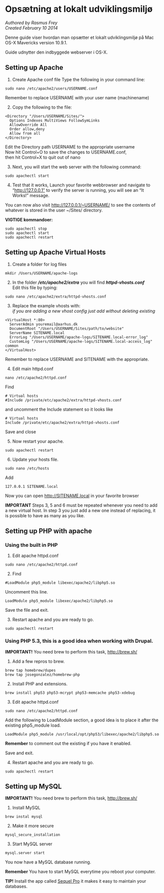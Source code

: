 # Opsætning at lokalt udviklingsmiljø

_Authored by Rasmus Frey_  
_Created February 10 2014_

Denne guide viser hvordan man opsætter et lokalt udviklingsmiljø på Mac OS-X Mavericks version 10.9.1.

Guide udnytter den indbyggede webserver i OS-X.

## Setting up Apache

1. Create Apache conf file
 Type the following in your command line:  
 
 ```
 sudo nano /etc/apache2/users/USERNAME.conf
 ```  
 
 Remember to replace USERNAME with your user name (machinename)

2. Copy the following to the file:
```
<Directory "/Users/USERNAME/Sites/">
  Options Indexes MultiViews FollowSymLinks
  AllowOverride All
  Order allow,deny
  Allow from all
</Directory>
```

  Edit the Directory path USERNAME to the appropriate username  
  Now hit Control+O to save the changes to USERNAME.conf,  
  then hit Control+X to quit out of nano

3. Next, you will start the web server with the following command:

  ```
  sudo apachectl start
  ```

4. Test that it works, Launch your favorite webbrowser and navigate to “http://127.0.0.1″ to verify the server is running, you will see an “It Works!” message.

  You can now also visit http://127.0.0.1/~USERNAME/ to see the contents of whatever is stored in the user ~/Sites/ directory.

**VIGTIGE kommandoer:**

```
sudo apachectl stop
sudo apachectl start
sudo apachectl restart
```

## Setting up Apache Virtual Hosts

1. Create a folder for log files
  
  ```
  mkdir /Users/USERNAME/apache-logs
  ```
  
2. In the folder **_/etc/apache2/extra_** you will find **_httpd-vhosts.conf_**  
  Edit this file by typing:  
  
  ```
  sudo nano /etc/apache2/extra/httpd-vhosts.conf
  ```

3. Replace the example vhosts with:  
  _if you are adding a new vhost config just add without deleting existing_

  ```
  <VirtualHost *:80>
    ServerAdmin youremail@aarhus.dk
    DocumentRoot "/Users/USERNAME/Sites/path/to/website"
    ServerName SITENAME.local
    ErrorLog "/Users/USERNAME/apache-logs/SITENAME.local-error_log"
    CustomLog "/Users/USERNAME/apache-logs/SITENAME.local-access_log" common
  </VirtualHost>
  ```
  
  Remember to replace USERNAME and SITENAME with the appropriate.
  
4. Edit main httpd.conf

  ```
  nano /etc/apache2/httpd.conf
  ```
  
  Find
  
  ```
  # Virtual hosts
  #Include /private/etc/apache2/extra/httpd-vhosts.conf
  ```
  
 and uncomment the Include statement so it looks like
 
  ```
  # Virtual hosts
  Include /private/etc/apache2/extra/httpd-vhosts.conf
  ```
  
  Save and close
  

5. Now restart your apache.

  ```
  sudo apachectl restart
  ```  
  
6. Update your hosts file.

  ```
  sudo nano /etc/hosts
  ```
  
  Add
  ```
  127.0.0.1 SITENAME.local
  ```
  
  Now you can open http://SITENAME.local in your favorite browser
  
**IMPORTANT** Steps 3, 5 and 6 must be repeated whenever you need to add a new virtual host. In step 3 you just add a new one instead of replacing, it is possible to have as many as you like.

## Setting up PHP with apache

### Using the built in PHP

1. Edit apache httpd.conf  

  ```
  sudo nano /etc/apache2/httpd.conf
  ```
  
2. Find

  ```
  #LoadModule php5_module libexec/apache2/libphp5.so
  ```
  
  Uncomment this line.
  
  ```
  LoadModule php5_module libexec/apache2/libphp5.so
  ```
  
  Save the file and exit.
  
3. Restart apache and you are ready to go.

  ```
  sudo apachectl restart
  ```
  
### Using PHP 5.3, this is a good idea when working with Drupal.

**IMPORTANT!** You need brew to perform this task, http://brew.sh/

1. Add a few repros to brew.

  ```
  brew tap homebrew/dupes
  brew tap josegonzalez/homebrew-php
  ```
  
2. Install PHP and extensions.

  ```
  brew install php53 php53-mcrypt php53-memcache php53-xdebug
  ```
  
3. Edit apache httpd.conf

  ```
  sudo nano /etc/apache2/httpd.conf
  ```
  
  Add the following to LoadModule section, a good idea is to place it after the existing php5_module load.
  
  ```
  LoadModule php5_module /usr/local/opt/php53/libexec/apache2/libphp5.so
  ```
  
  **Remember** to comment out the existing if you have it enabled.
  
  Save and exit.
  
4. Restart apache and you are ready to go.

  ```
  sudo apachectl restart
  ```
  
## Setting up MySQL

**IMPORTANT!** You need brew to perform this task, http://brew.sh/

1. Install MySQL

  ```
  brew instal mysql
  ```
  
2. Make it more secure

  ```
  mysql_secure_installation
  ```
  
3. Start MySQL server

  ```
  mysql.server start
  ```
  
You now have a MySQL database running.

**Remember** You have to start MySQL everytime you reboot your computer.

**TIP!** Install the app called [Sequel Pro](http://www.sequelpro.com/) it makes it easy to maintain your databases.

  
